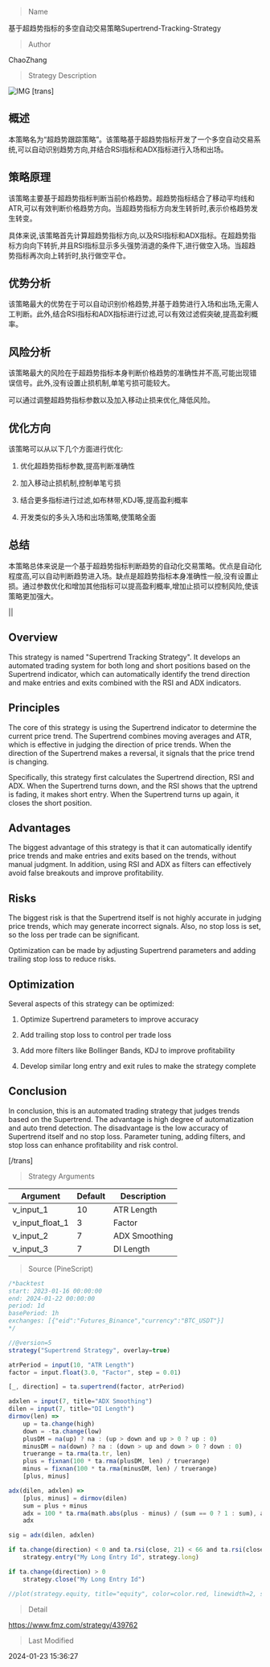 
> Name

基于超趋势指标的多空自动交易策略Supertrend-Tracking-Strategy

> Author

ChaoZhang

> Strategy Description

![IMG](https://www.fmz.com/upload/asset/1c1d69db1e551d6c2c3.png)
 [trans]
## 概述

本策略名为“超趋势跟踪策略”。该策略基于超趋势指标开发了一个多空自动交易系统,可以自动识别趋势方向,并结合RSI指标和ADX指标进行入场和出场。

## 策略原理

该策略主要基于超趋势指标判断当前价格趋势。超趋势指标结合了移动平均线和ATR,可以有效判断价格趋势方向。当超趋势指标方向发生转折时,表示价格趋势发生转变。

具体来说,该策略首先计算超趋势指标方向,以及RSI指标和ADX指标。在超趋势指标方向向下转折,并且RSI指标显示多头强势消退的条件下,进行做空入场。当超趋势指标再次向上转折时,执行做空平仓。

## 优势分析

该策略最大的优势在于可以自动识别价格趋势,并基于趋势进行入场和出场,无需人工判断。此外,结合RSI指标和ADX指标进行过滤,可以有效过滤假突破,提高盈利概率。

## 风险分析

该策略最大的风险在于超趋势指标本身判断价格趋势的准确性并不高,可能出现错误信号。此外,没有设置止损机制,单笔亏损可能较大。

可以通过调整超趋势指标参数以及加入移动止损来优化,降低风险。

## 优化方向

该策略可以从以下几个方面进行优化:

1. 优化超趋势指标参数,提高判断准确性

2. 加入移动止损机制,控制单笔亏损

3. 结合更多指标进行过滤,如布林带,KDJ等,提高盈利概率

4. 开发类似的多头入场和出场策略,使策略全面

## 总结

本策略总体来说是一个基于超趋势指标判断趋势的自动化交易策略。优点是自动化程度高,可以自动判断趋势进入场。缺点是超趋势指标本身准确性一般,没有设置止损。通过参数优化和增加其他指标可以提高盈利概率,增加止损可以控制风险,使该策略更加强大。

||

## Overview

This strategy is named "Supertrend Tracking Strategy". It develops an automated trading system for both long and short positions based on the Supertrend indicator, which can automatically identify the trend direction and make entries and exits combined with the RSI and ADX indicators.

## Principles 

The core of this strategy is using the Supertrend indicator to determine the current price trend. The Supertrend combines moving averages and ATR, which is effective in judging the direction of price trends. When the direction of the Supertrend makes a reversal, it signals that the price trend is changing.

Specifically, this strategy first calculates the Supertrend direction, RSI and ADX. When the Supertrend turns down, and the RSI shows that the uptrend is fading, it makes short entry. When the Supertrend turns up again, it closes the short position.

## Advantages

The biggest advantage of this strategy is that it can automatically identify price trends and make entries and exits based on the trends, without manual judgment. In addition, using RSI and ADX as filters can effectively avoid false breakouts and improve profitability. 

## Risks

The biggest risk is that the Supertrend itself is not highly accurate in judging price trends, which may generate incorrect signals. Also, no stop loss is set, so the loss per trade can be significant.

Optimization can be made by adjusting Supertrend parameters and adding trailing stop loss to reduce risks.

## Optimization

Several aspects of this strategy can be optimized:

1. Optimize Supertrend parameters to improve accuracy

2. Add trailing stop loss to control per trade loss

3. Add more filters like Bollinger Bands, KDJ to improve profitability 

4. Develop similar long entry and exit rules to make the strategy complete

## Conclusion

In conclusion, this is an automated trading strategy that judges trends based on the Supertrend. The advantage is high degree of automatization and auto trend detection. The disadvantage is the low accuracy of Supertrend itself and no stop loss. Parameter tuning, adding filters, and stop loss can enhance profitability and risk control.

[/trans]

> Strategy Arguments



|Argument|Default|Description|
|----|----|----|
|v_input_1|10|ATR Length|
|v_input_float_1|3|Factor|
|v_input_2|7|ADX Smoothing|
|v_input_3|7|DI Length|


> Source (PineScript)

``` javascript
/*backtest
start: 2023-01-16 00:00:00
end: 2024-01-22 00:00:00
period: 1d
basePeriod: 1h
exchanges: [{"eid":"Futures_Binance","currency":"BTC_USDT"}]
*/

//@version=5
strategy("Supertrend Strategy", overlay=true)

atrPeriod = input(10, "ATR Length")
factor = input.float(3.0, "Factor", step = 0.01)

[_, direction] = ta.supertrend(factor, atrPeriod)

adxlen = input(7, title="ADX Smoothing")
dilen = input(7, title="DI Length")
dirmov(len) =>
    up = ta.change(high)
    down = -ta.change(low)
    plusDM = na(up) ? na : (up > down and up > 0 ? up : 0)
    minusDM = na(down) ? na : (down > up and down > 0 ? down : 0)
    truerange = ta.rma(ta.tr, len)
    plus = fixnan(100 * ta.rma(plusDM, len) / truerange)
    minus = fixnan(100 * ta.rma(minusDM, len) / truerange)
    [plus, minus]

adx(dilen, adxlen) =>
    [plus, minus] = dirmov(dilen)
    sum = plus + minus
    adx = 100 * ta.rma(math.abs(plus - minus) / (sum == 0 ? 1 : sum), adxlen)
    adx

sig = adx(dilen, adxlen)

if ta.change(direction) < 0 and ta.rsi(close, 21) < 66 and ta.rsi(close, 3) > 80 and ta.rsi(close, 28) > 49 and sig > 20
    strategy.entry("My Long Entry Id", strategy.long)

if ta.change(direction) > 0
    strategy.close("My Long Entry Id")

//plot(strategy.equity, title="equity", color=color.red, linewidth=2, style=plot.style_areabr)

```

> Detail

https://www.fmz.com/strategy/439762

> Last Modified

2024-01-23 15:36:27
